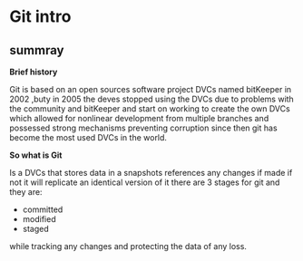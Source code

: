# Git intro

## summray

**Brief history**

Git is based on an open sources software project DVCs named bitKeeper in 2002 ,buty in 2005 the deves stopped using the DVCs due to problems with the community and bitKeeper and start on working to create the own DVCs which allowed for nonlinear development from multiple branches and possessed strong mechanisms preventing corruption since then git has become the most used DVCs in the world.

**So what is Git**

Is a DVCs that stores data in a snapshots references any changes if made if not it will replicate an identical version of it there are 3 stages for git and they are:

* committed 
* modified 
* staged 

while tracking any changes and protecting the data of any loss.
